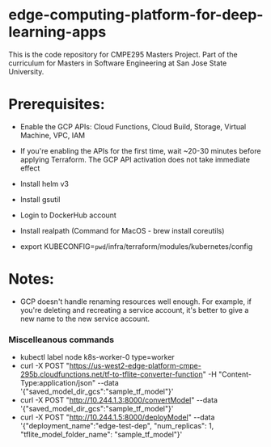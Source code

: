 # edge-computing-platform-for-deep-learning-apps
This is the code repository for CMPE295 Masters Project. Part of the curriculum for Masters in Software Engineering at San Jose State University.

# Prerequisites:
- Enable the GCP APIs: Cloud Functions, Cloud Build, Storage, Virtual Machine, VPC, IAM 
- If you're enabling the APIs for the first time, wait ~20-30 minutes before applying Terraform. The GCP API activation does not take immediate effect
- Install helm v3
- Install gsutil
- Login to DockerHub account
- Install realpath (Command for MacOS - brew install coreutils)

- export KUBECONFIG=`pwd`/infra/terraform/modules/kubernetes/config

# Notes:
- GCP doesn't handle renaming resources well enough. For example, if you're deleting and recreating a service account, it's better to give a new name to the new service account.

### Miscelleanous commands
- kubectl label node k8s-worker-0 type=worker
- curl -X POST "https://us-west2-edge-platform-cmpe-295b.cloudfunctions.net/tf-to-tflite-converter-function" -H "Content-Type:application/json" --data '{"saved_model_dir_gcs":"sample_tf_model"}'
- curl -X POST "http://10.244.1.3:8000/convertModel" --data '{"saved_model_dir_gcs":"sample_tf_model"}'
- curl -X POST "http://10.244.1.5:8000/deployModel" --data '{"deployment_name":"edge-test-dep", "num_replicas": 1, "tflite_model_folder_name": "sample_tf_model"}'